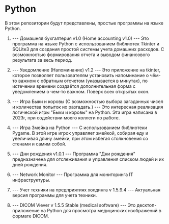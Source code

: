# Python

В этом репозитории будут представлены, простые программы на языке Python.
1. --- Домашняя бухгалтерия v1.0 (Home accounting v1.0) ---
Это программа на языке Python с использованием библиотек Tkinter и SQLite3 для создания простой системы учета домашних расходов. С возможностью формирования отчета и выводом финансового результата за весь период. 

 2. --- Уведомление (Напоминание) v1.2 --- Это приложение на tkinter, которое позволяет пользователям установить напоминание о чём-то важном с обратным отсчетом (указывается в минутах), по истечении времени создаётся дополнительная форма с уведомлением о чем-то важном. Поверх всех открытых окон.

3. --- Игра Быки и коровы (С возможностью выбора загаданных чисел и количества попыток их разгадать.) --- Это интересная реализация логической игры "Быки и коровы" на Python. Эта игра написана в 2023г, при содействии моего коллеги по работе.

4. --- Игра Змейка на Python --- С использованием библиотеки Pygame. В этой игре игрок управляет змейкой, собирая еду и увеличивая длину змейки, при этом избегая столкновения со стенами и самим собой.

5. --- Дни рождения v1.0.1 --- Программа "Дни рождения" предназначена для отслеживания и управления списком людей и их дней рождения. 

6. --- Network Monitor --- Программа для мониторинга IT инфраструктуры.

7. --- Учет техники на предприятиях холдинга v 1.5.9.4 --- Актуальная версия программы для учета техники.

8. --- DICOM Viever v 1.5.5 Stable (medical software) --- Это десктоп-приложение на Python для просмотра медицинских изображений в формате DICOM. 
